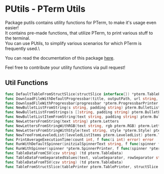 # PUtils - PTerm Utils

Package putils contains utility functions for PTerm, to make it's usage even easier!\
It contains pre-made functions, that utilize PTerm, to print various stuff to the terminal.\
You can use PUtils, to simplify various scenarios for which PTerm is frequently used.\

You can read the documentation of this package [here](https://pkg.go.dev/github.com/pterm/pterm/putils#section-documentation).

Feel free to contribute your utility functions via pull request!

## Util Functions

```go
func DefaultTableFromStructSlice(structSlice interface{}) *pterm.TablePrinter
func DownloadFileWithDefaultProgressbar(title, outputPath, url string, mode os.FileMode) error
func DownloadFileWithProgressbar(progressbar *pterm.ProgressbarPrinter, outputPath, url string, mode os.FileMode) error
func NewBulletListFromString(s string, padding string) pterm.BulletListPrinter
func NewBulletListFromStrings(s []string, padding string) pterm.BulletListPrinter
func NewBulletListItemFromString(text string, padding string) pterm.BulletListItem
func NewLettersFromString(text string) pterm.Letters
func NewLettersFromStringWithRGB(text string, rgb pterm.RGB) pterm.Letters
func NewLettersFromStringWithStyle(text string, style *pterm.Style) pterm.Letters
func NewTreeFromLeveledList(leveledListItems pterm.LeveledList) pterm.TreeNode
func PrintAverageExecutionTime(count int, f func(i int) error) error
func RunWithDefaultSpinner(initzialSpinnerText string, f func(spinner *pterm.SpinnerPrinter) error) error
func RunWithSpinner(spinner *pterm.SpinnerPrinter, f func(spinner *pterm.SpinnerPrinter) error) error
func TableDataFromCSV(csv string) (td pterm.TableData)
func TableDataFromSeparatedValues(text, valueSeparator, rowSeparator string) (td pterm.TableData)
func TableDataFromTSV(csv string) (td pterm.TableData)
func TableFromStructSlice(tablePrinter pterm.TablePrinter, structSlice interface{}) *pterm.TablePrinter
```
